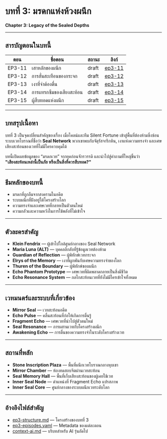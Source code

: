 # บทที่ 3: มรดกแห่งห้วงผนึก  
**Chapter 3: Legacy of the Sealed Depths**

---

## สารบัญตอนในบทนี้

| ตอน | ชื่อตอน | สถานะ | ลิงก์ |
|-----|----------|--------|--------|
| EP3-11 | เสาหลักของผนึก | draft | [ep3-11](../../story/ep3/ep3-11-README.md) |
| EP3-12 | การสั่นสะเทือนของกระจก | draft | [ep3-12](../../story/ep3/ep3-12-README.md) |
| EP3-13 | เงาที่จำต้องตื่น | draft | [ep3-13](../../story/ep3/ep3-13-README.md) |
| EP3-14 | การแทรกซึมของเสียงสะท้อน | draft | [ep3-14](../../story/ep3/ep3-14-README.md) |
| EP3-15 | ผู้สืบทอดแห่งผนึก | draft | [ep3-15](../../story/ep3/ep3-15-README.md) |

---

## บทสรุปเนื้อหา

บทที่ 3 เป็นจุดเปลี่ยนสำคัญของเรื่อง เมื่อไคลน์และทีม Silent Fortune เข้าสู่พื้นที่ต้องห้ามซึ่งซ่อนระบบเวทโบราณที่ชื่อว่า **Seal Network** พวกเขาพบกับจัตุรัสจารึกหิน, เงาแห่งความทรงจำ และเศษเสียงสะท้อนของเวทที่ไม่มีใครควบคุมได้

บทนี้เปิดเผยข้อมูลของ “มรดกเวท” จากยุคก่อนจักรวรรดิ และนำไปสู่คำถามที่ใหญ่ขึ้นว่า  
**"เสียงสะท้อนเหล่านี้เป็นภัย หรือเป็นสิ่งที่ควรสืบทอด?"**

---

## ธีมหลักของบทนี้

- มรดกที่ถูกลืมจากสงครามในอดีต
- ระบบผนึกที่ฝังอยู่ใต้โครงสร้างโลก
- ความทรงจำและเศษเวทที่กลายเป็นตัวตนใหม่
- ความกลัวและความหวังในการใช้พลังที่ไม่เข้าใจ

---

## ตัวละครสำคัญ

- **Klein Fendrix** — ผู้เข้าไปใกล้ศูนย์กลางของ Seal Network
- **Maria Luna (ALT)** — บุคคลลึกลับที่รู้ข้อมูลเวทต้องห้าม
- **Guardian of Reflection** — ผู้พิทักษ์เวทกระจก
- **Elrys of the Memory** — เงาที่ผูกพันกับเศษความทรงจำของโลก
- **Thuren of the Boundary** — ผู้พิทักษ์ขอบผนึก
- **Echo Phantom Prototype** — เศษเวทที่ผิดพลาดกลายเป็นสิ่งมีชีวิต
- **Echo Resonance System** — กลไกสะท้อนเวทที่ยังไม่มีใครเข้าใจทั้งหมด

---

## เวทมนตร์และระบบที่เกี่ยวข้อง

- **Mirror Seal** — เวทสะท้อนอดีต
- **Echo Pulse** — คลื่นสะท้อนที่ก่อให้เกิดการตื่นรู้
- **Fragment Echo** — เศษเวทที่นำไปสู่ตัวตนใหม่
- **Seal Resonance** — การผสานเวทกับโครงสร้างผนึก
- **Awakening Echo** — การตื่นของความทรงจำในระดับโครงสร้างเวท

---

## สถานที่หลัก

- **Stone Inscription Plaza** — พื้นที่ผนึกเวทโบราณกลางหุบเขา
- **Mirror Chamber** — ห้องทดสอบจิตผ่านเวทสะท้อน
- **Seal Memory Hall** — พื้นที่เก็บเสียงสะท้อนของผู้เคยใช้เวท
- **Inner Seal Node** — ตำแหน่งที่ Fragment Echo แปรสภาพ
- **Inner Seal Core** — ศูนย์กลางของระบบผนึกเวทระดับโลก

---

## อ้างอิงไฟล์สำคัญ

- [ep3-structure.md](./ep3-structure.md) — โครงสร้างของบทที่ 3
- [ep3-episodes.yaml](./ep3-episodes.yaml) — Metadata ของแต่ละตอน
- [context-ai.md](../../context-ai.md) — บริบทสำหรับ AI รุ่นถัดไป
